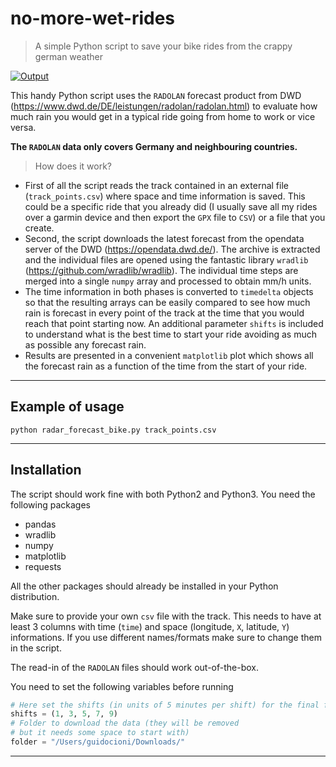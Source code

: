 # no-more-wet-rides 

> A simple Python script to save your bike rides from the crappy german weather

[![Output](https://i.imgur.com/hWGzUY4.jpeg)]()

This handy Python script uses the `RADOLAN` forecast product from DWD (https://www.dwd.de/DE/leistungen/radolan/radolan.html) to evaluate how much rain you would get in a typical ride going from home to work or vice versa. 

**The `RADOLAN` data only covers Germany and neighbouring countries.**

> How does it work? 

- First of all the script reads the track contained in an external file (`track_points.csv`) where space and time information is saved. This could be a specific ride that you already did (I usually save all my rides over a garmin device and then export the `GPX` file to `CSV`) or a file that you create. 
- Second, the script downloads the latest forecast from the opendata server of the DWD (https://opendata.dwd.de/). The archive is extracted and the individual files are opened using the fantastic library `wradlib` (https://github.com/wradlib/wradlib). The individual time steps are merged into a single `numpy` array and processed to obtain mm/h units. 
- The time information in both phases is converted to `timedelta` objects so that the resulting arrays can be easily compared to see how much rain is forecast in every point of the track at the time that you would reach that point starting now. An additional parameter `shifts` is included to understand what is the best time to start your ride avoiding as much as possible any forecast rain. 
- Results are presented in a convenient `matplotlib` plot which shows all the forecast rain as a function of the time from the start of your ride.

---

## Example of usage 

```shell
python radar_forecast_bike.py track_points.csv 
```

---

## Installation
The script should work fine with both Python2 and Python3. You need the following packages

- pandas
- wradlib
- numpy
- matplotlib
- requests

All the other packages should already be installed in your Python distribution. 

Make sure to provide your own `csv` file with the track. This needs to have at least 3 columns with time (`time`) and space (longitude, `X`, latitude, `Y`) informations. If you use different names/formats make sure to change them in the script.

The read-in of the `RADOLAN` files should work out-of-the-box. 

You need to set the following variables before running

```python
# Here set the shifts (in units of 5 minutes per shift) for the final forecast
shifts = (1, 3, 5, 7, 9)
# Folder to download the data (they will be removed 
# but it needs some space to start with)
folder = "/Users/guidocioni/Downloads/"
```

---